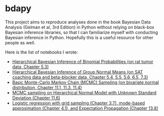bdapy
=====

This project aims to reproduce analyses done in the book
Bayesian Data Analysis (Gelman et al, 3rd Edition) in Python
without relying on black-box Bayesian inference libraries,
so that I can familiarize myself with conducting Bayesian inference in Python.
Hopefully this is a useful resource for other people as well.

Here is the list of notebooks I wrote:

* [Hierarchical Bayesian Inference of Binomial Probabilities (on rat tumor data, Chapter 5.3)](http://nbviewer.ipython.org/github/bikestra/bdapy/blob/master/ch5_3_rat_tumor.ipynb)
* [Hierarchical Bayesian Inference of Group Normal Means (on SAT coaching data and beta-blocker data, Chapter 5.4, 5.5, 5.6, 6.5, 7.3)](http://nbviewer.ipython.org/github/bikestra/bdapy/blob/master/hierarchical_normal.ipynb)
* [Basic Monte-Carlo Markov Chain (MCMC) Sampling (on bivariate normal distribution, Chapter 11.1, 11.3, 11.4)](http://nbviewer.ipython.org/github/bikestra/bdapy/blob/master/basic_mcmc.ipynb)
* [MCMC sampling on Hierarchical Normal Model with Unknown Standard Deviation (Chapter 11.6)](http://nbviewer.ipython.org/github/bikestra/bdapy/blob/master/mcmc_hierarchical_normal.ipynb)
* [Logistic regression with grid sampling (Chapter 3.7), mode-based approximation (Chapter 4.1), and Expectation Propagation (Chapter 13.8)](http://nbviewer.ipython.org/github/bikestra/bdapy/blob/master/simple_logistic_regression.ipynb)
